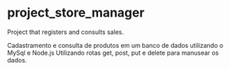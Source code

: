 # project_store_manager
Project that registers and consults sales.

Cadastramento e consulta de produtos em um banco de dados utilizando o MySql e Node.js
Utilizando rotas get, post, put e delete para manusear os dados.
